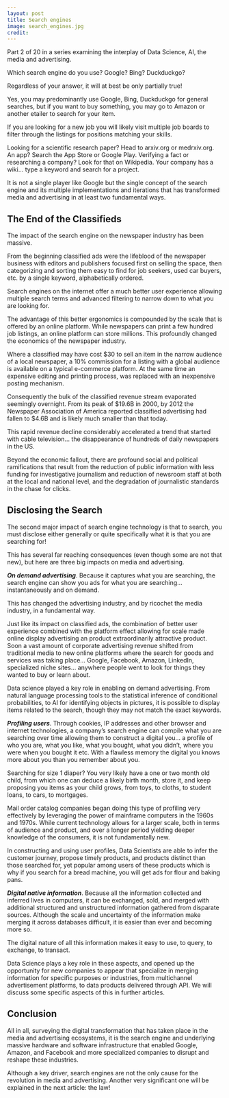 ```yaml
---
layout: post
title: Search engines
image: search_engines.jpg
credit: 
---
```


Part 2 of 20 in a series examining the interplay of Data Science, AI, the media and advertising.

Which search engine do you use? Google? Bing? Duckduckgo?  

Regardless of your answer, it will at best be only partially true!

Yes, you may predominantly use Google, Bing, Duckduckgo for general searches, but if you want to buy something, you may go to Amazon or another etailer to search for your item. 

If you are looking for a new job you will likely visit multiple job boards to filter through the listings for positions matching your skills. 

Looking for a scientific research paper?  Head to arxiv.org or medrxiv.org.   An app? Search the App Store or Google Play. Verifying a fact or researching a company?  Look for that on Wikipedia.  Your company has a wiki… type a keyword and search for a project.

It is not a single player like Google but the single concept of the search engine and its multiple implementations and iterations that has transformed media and advertising in at least two fundamental ways.

## The End of the Classifieds

The impact of the search engine on the newspaper industry has been massive.

From the beginning classified ads were the lifeblood of the newspaper business with editors and publishers focused first on selling the space, then categorizing and sorting them easy to find for job seekers, used car buyers, etc. by a single keyword, alphabetically ordered.

Search engines on the internet offer a much better user experience allowing multiple search terms and advanced filtering to narrow down to what you are looking for.  

The advantage of this better ergonomics is compounded by the scale that is offered by an online platform. While newspapers can print a few hundred job listings, an online platform can store millions. This profoundly changed the economics of the newspaper industry.

Where a classified may have cost $30 to sell an item in the narrow audience of a local newspaper, a 10% commission for a listing with a global audience is available on a typical e-commerce platform.  At the same time an expensive editing and printing process, was replaced with an inexpensive posting mechanism.

Consequently the bulk of the classified revenue stream evaporated seemingly overnight.  From its peak of $19.6B in 2000, by 2012 the Newspaper Association of America reported classified advertising had fallen to $4.6B and is likely much smaller than that today.

This rapid revenue decline considerably accelerated a trend that started with cable television… the disappearance of hundreds of daily newspapers in the US.

Beyond the economic fallout, there are profound social and political ramifications that result from the reduction of public information with less funding for investigative journalism and reduction of newsroom staff at both at the local and national level, and the degradation of journalistic standards in the chase for clicks.  

## Disclosing the Search

The second major impact of search engine technology is that to search, you must disclose either generally or quite specifically what it is that you are searching for! 

This has several far reaching consequences (even though some are not that new), but here are three big impacts on media and advertising. 

***On demand advertising***.  Because it captures what you are searching, the search engine can show you ads for what you are searching… instantaneously and on demand. 

This has changed the advertising industry, and by ricochet the media industry, in a fundamental way. 

Just like its impact on classified ads, the combination of better user experience combined with the platform effect allowing for scale made online display advertising an product extraordinarily attractive product.   Soon a vast amount of corporate advertising revenue shifted from traditional media to new online platforms where the search for goods and services was taking place… Google, Facebook, Amazon, LinkedIn, specialized niche sites… anywhere people went to look for things they wanted to buy or learn about.

Data science played a key role in enabling on demand advertising. From natural language processing tools to the statistical inference of conditional probabilities, to AI for identifying objects in pictures, it is possible to display items related to the search, though they may not match the exact keywords.

***Profiling users***. Through cookies, IP addresses and other browser and internet technologies, a company’s search engine can compile what you are searching over time allowing them to construct a digital you… a profile of who you are, what you like, what you bought, what you didn’t, where you were when you bought it etc.  With a flawless memory the digital you knows more about you than you remember about you. 

Searching for size 1 diaper?  You very likely have a one or two month old child, from which one can deduce a likely birth month, store it, and keep proposing you items as your child grows, from toys, to cloths, to student loans, to cars, to mortgages.

Mail order catalog companies began doing this type of profiling very effectively by leveraging the power of mainframe computers in the 1960s and 1970s.  While current technology allows for a larger scale, both in terms of audience and product, and over a longer period yielding deeper knowledge of the consumers, it is not fundamentally new.

In constructing and using user profiles, Data Scientists are able to infer the customer journey, propose timely products, and products distinct than those searched for, yet popular among users of these products which is why if you search for a bread machine, you will get ads for flour and baking pans.

***Digital native information***. Because all the information collected and inferred lives in computers, it can be exchanged, sold, and merged with additional structured and unstructured information gathered from disparate sources.  Although the scale and uncertainty of the information make merging it across databases difficult, it is easier than ever and becoming more so.  

The digital nature of all this information makes it easy to use, to query, to exchange, to transact.

Data Science plays a key role in these aspects, and opened up the opportunity for new companies to appear that specialize in merging information for specific purposes or industries, from multichannel advertisement platforms, to data products delivered through API.  We will discuss some specific aspects of this in further articles.

## Conclusion

All in all, surveying the digital transformation that has taken place in the media and advertising ecosystems, it is the search engine and underlying massive hardware and software infrastructure that enabled Google, Amazon, and Facebook and more specialized companies to disrupt and reshape these industries.

Although a key driver, search engines are not the only cause for the revolution in media and advertising. Another very significant one will be explained in the next article: the law!
